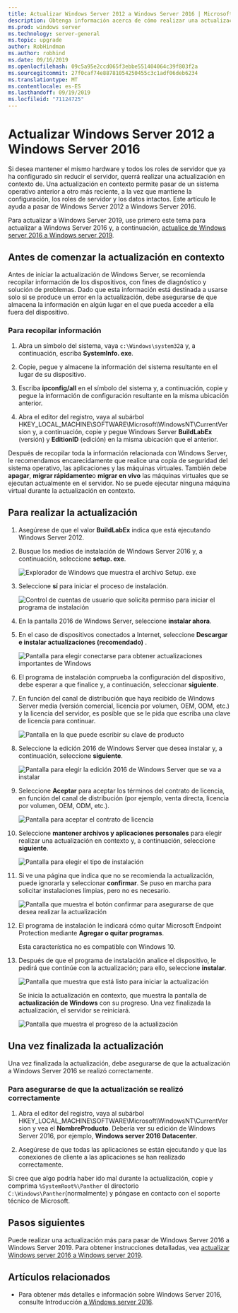 ```yaml
---
title: Actualizar Windows Server 2012 a Windows Server 2016 | Microsoft Docs
description: Obtenga información acerca de cómo realizar una actualización en contexto para pasar de Windows Server 2012 a Windows Server 2016.
ms.prod: windows server
ms.technology: server-general
ms.topic: upgrade
author: RobHindman
ms.author: robhind
ms.date: 09/16/2019
ms.openlocfilehash: 09c5a95e2ccd065f3ebbe551404064c39f803f2a
ms.sourcegitcommit: 27f0caf74e88781054250455c3c1adf06deb6234
ms.translationtype: MT
ms.contentlocale: es-ES
ms.lasthandoff: 09/19/2019
ms.locfileid: "71124725"
---
```

# <a name="upgrade-windows-server-2012-to-windows-server-2016"></a>Actualizar Windows Server 2012 a Windows Server 2016

Si desea mantener el mismo hardware y todos los roles de servidor que ya ha configurado sin reducir el servidor, querrá realizar una actualización en contexto de. Una actualización en contexto permite pasar de un sistema operativo anterior a otro más reciente, a la vez que mantiene la configuración, los roles de servidor y los datos intactos. Este artículo le ayuda a pasar de Windows Server 2012 a Windows Server 2016.

Para actualizar a Windows Server 2019, use primero este tema para actualizar a Windows Server 2016 y, a continuación, [actualice de Windows server 2016 a Windows server 2019](upgrade-2016-to-2019.md).

## <a name="before-you-begin-your-in-place-upgrade"></a>Antes de comenzar la actualización en contexto

Antes de iniciar la actualización de Windows Server, se recomienda recopilar información de los dispositivos, con fines de diagnóstico y solución de problemas. Dado que esta información está destinada a usarse solo si se produce un error en la actualización, debe asegurarse de que almacena la información en algún lugar en el que pueda acceder a ella fuera del dispositivo.

### <a name="to-collect-your-info"></a>Para recopilar información

1. Abra un símbolo del sistema, vaya `c:\Windows\system32`a y, a continuación, escriba **SystemInfo. exe**.

2. Copie, pegue y almacene la información del sistema resultante en el lugar de su dispositivo.

3. Escriba **ipconfig/all** en el símbolo del sistema y, a continuación, copie y pegue la información de configuración resultante en la misma ubicación anterior.

4. Abra el editor del registro, vaya al subárbol HKEY_LOCAL_MACHINE\SOFTWARE\Microsoft\WindowsNT\CurrentVersion y, a continuación, copie y pegue Windows Server **BuildLabEx** (versión) y **EditionID** (edición) en la misma ubicación que el anterior.

Después de recopilar toda la información relacionada con Windows Server, le recomendamos encarecidamente que realice una copia de seguridad del sistema operativo, las aplicaciones y las máquinas virtuales. También debe **apagar**, **migrar rápidamente**o **migrar en vivo** las máquinas virtuales que se ejecutan actualmente en el servidor. No se puede ejecutar ninguna máquina virtual durante la actualización en contexto.

## <a name="to-perform-the-upgrade"></a>Para realizar la actualización

1. Asegúrese de que el valor **BuildLabEx** indica que está ejecutando Windows Server 2012.

2. Busque los medios de instalación de Windows Server 2016 y, a continuación, seleccione **setup. exe**.

    ![Explorador de Windows que muestra el archivo Setup. exe](media/upgrade-2012-2016/setup-2016.png)

3. Seleccione **sí** para iniciar el proceso de instalación.

    ![Control de cuentas de usuario que solicita permiso para iniciar el programa de instalación](media/upgrade-2012-2016/start-setup-uac-box.png)

4. En la pantalla 2016 de Windows Server, seleccione **instalar ahora**.

5. En el caso de dispositivos conectados a Internet, seleccione **Descargar e instalar actualizaciones (recomendado)** .

    ![Pantalla para elegir conectarse para obtener actualizaciones importantes de Windows](media/upgrade-2012-2016/imp-updates-win-setup.png)

6. El programa de instalación comprueba la configuración del dispositivo, debe esperar a que finalice y, a continuación, seleccionar **siguiente**.

7. En función del canal de distribución que haya recibido de Windows Server media (versión comercial, licencia por volumen, OEM, ODM, etc.) y la licencia del servidor, es posible que se le pida que escriba una clave de licencia para continuar.

    ![Pantalla en la que puede escribir su clave de producto](media/upgrade-2012-2016/enter-product-key.png)

8. Seleccione la edición 2016 de Windows Server que desea instalar y, a continuación, seleccione **siguiente**.

    ![Pantalla para elegir la edición 2016 de Windows Server que se va a instalar](media/upgrade-2012-2016/select-os-edition.png)

9. Seleccione **Aceptar** para aceptar los términos del contrato de licencia, en función del canal de distribución (por ejemplo, venta directa, licencia por volumen, OEM, ODM, etc.).

    ![Pantalla para aceptar el contrato de licencia](media/upgrade-2012-2016/license-terms.png)

10. Seleccione **mantener archivos y aplicaciones personales** para elegir realizar una actualización en contexto y, a continuación, seleccione **siguiente**.

    ![Pantalla para elegir el tipo de instalación](media/upgrade-2012-2016/choose-install-upgrade.png)

11. Si ve una página que indica que no se recomienda la actualización, puede ignorarla y seleccionar **confirmar**. Se puso en marcha para solicitar instalaciones limpias, pero no es necesario.

    ![Pantalla que muestra el botón confirmar para asegurarse de que desea realizar la actualización](media/upgrade-2012-2016/confirm-upgrade-process.png)

12. El programa de instalación le indicará cómo quitar Microsoft Endpoint Protection mediante **Agregar o quitar programas**.

    Esta característica no es compatible con Windows 10.

13. Después de que el programa de instalación analice el dispositivo, le pedirá que continúe con la actualización; para ello, seleccione **instalar**.

    ![Pantalla que muestra que está listo para iniciar la actualización](media/upgrade-2012-2016/ready-to-install.png)

    Se inicia la actualización en contexto, que muestra la pantalla de **actualización de Windows** con su progreso. Una vez finalizada la actualización, el servidor se reiniciará.

    ![Pantalla que muestra el progreso de la actualización](media/upgrade-2012-2016/upgrading-windows-with-progress.png)

## <a name="after-your-upgrade-is-done"></a>Una vez finalizada la actualización

Una vez finalizada la actualización, debe asegurarse de que la actualización a Windows Server 2016 se realizó correctamente.

### <a name="to-make-sure-your-upgrade-was-successful"></a>Para asegurarse de que la actualización se realizó correctamente

1. Abra el editor del registro, vaya al subárbol HKEY_LOCAL_MACHINE\SOFTWARE\Microsoft\WindowsNT\CurrentVersion y vea el **NombreProducto**. Debería ver su edición de Windows Server 2016, por ejemplo, **Windows server 2016 Datacenter**.

2. Asegúrese de que todas las aplicaciones se están ejecutando y que las conexiones de cliente a las aplicaciones se han realizado correctamente.

Si cree que algo podría haber ido mal durante la actualización, copie y comprima `%SystemRoot%\Panther` el directorio `C:\Windows\Panther`(normalmente) y póngase en contacto con el soporte técnico de Microsoft.

## <a name="next-steps"></a>Pasos siguientes

Puede realizar una actualización más para pasar de Windows Server 2016 a Windows Server 2019. Para obtener instrucciones detalladas, vea [actualizar Windows server 2016 a Windows server 2019](upgrade-2016-to-2019.md).

## <a name="related-articles"></a>Artículos relacionados

- Para obtener más detalles e información sobre Windows Server 2016, consulte Introducción [a Windows server 2016](https://docs.microsoft.com/windows-server/get-started/server-basics).